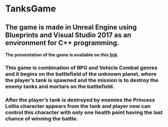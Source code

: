 # TanksGame
## The game is made in Unreal Engine using Blueprints and Visual Studio 2017 as an environment for C++ programming.
**The presentation of the game is available on this [link](https://www.youtube.com/watch?v=jJRuWvR4Bps)**
### This game is combination of RPG and Vehicle Combat genres and it begins on the battlefield of the unknown planet, where the player’s tank is spawned and the mission is to destroy the enemy tanks and mortars on the battlefield. 
### After the player’s tank is destroyed by enemies the Princess Lolita character appears from the tank and player now can control this character with only one health point having the last chance of winning the battle.
